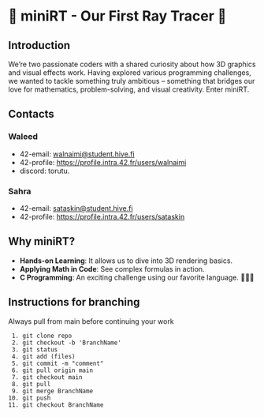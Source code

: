 # 🔮 miniRT - Our First Ray Tracer 🔮

## Introduction

We’re two passionate coders with a shared curiosity about how 3D graphics and visual effects work. Having explored various programming challenges, we wanted to tackle something truly ambitious – something that bridges our love for mathematics, problem-solving, and visual creativity. Enter miniRT.

## Contacts
### Waleed

+ 42-email: walnaimi@student.hive.fi
+ 42-profile: https://profile.intra.42.fr/users/walnaimi
+ discord: torutu.

### Sahra

+ 42-email: sataskin@student.hive.fi
+ 42-profile: https://profile.intra.42.fr/users/sataskin

## Why miniRT? 

- **Hands-on Learning**: It allows us to dive into 3D rendering basics.
- **Applying Math in Code**: See complex formulas in action.
- **C Programming**: An exciting challenge using our favorite language. 🙂🙂🙂

## Instructions for branching

Always pull from main before continuing your work
```
 1. git clone repo
 2. git checkout -b 'BranchName'
 3. git status
 4. git add (files)
 5. git commit -m "comment"
 6. git pull origin main
 7. git checkout main
 8. git pull
 9. git merge BranchName
10. git push
11. git checkout BranchName
```
